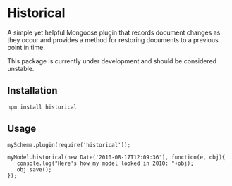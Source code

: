 Historical
==========

A simple yet helpful Mongoose plugin that records document changes as they occur and provides
a method for restoring documents to a previous point in time.

This package is currently under development and should be considered unstable.

Installation
------------

`npm install historical`

Usage
-----

```vim
mySchema.plugin(require('historical'));
```

```vim
myModel.historical(new Date('2010-08-17T12:09:36'), function(e, obj){
   console.log("Here's how my model looked in 2010: "+obj);
   obj.save();
});
```